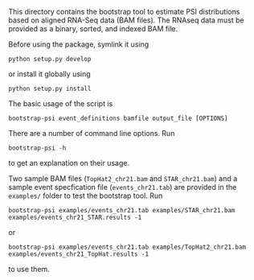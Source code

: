 This directory contains the bootstrap tool to estimate PSI
distributions based on aligned RNA-Seq data (BAM files). The RNAseq
data must be provided as a binary, sorted, and indexed BAM file. 

Before using the package, symlink it using

    python setup.py develop

or install it globally using
 
    python setup.py install

The basic usage of the script is

    bootstrap-psi event_definitions bamfile output_file [OPTIONS]

There are a number of command line options. Run

    bootstrap-psi -h

to get an explanation on their usage.

Two sample BAM files (`TopHat2_chr21.bam` and `STAR_chr21.bam`) and a
sample event specfication file (`events_chr21.tab`) are provided in
the `examples/` folder to test the bootstrap tool. Run

    bootstrap-psi examples/events_chr21.tab examples/STAR_chr21.bam examples/events_chr21_STAR.results -1 
    
or

    bootstrap-psi examples/events_chr21.tab examples/TopHat2_chr21.bam examples/events_chr21_TopHat.results -1

to use them.
